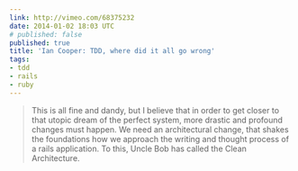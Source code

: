 ```yaml
---
link: http://vimeo.com/68375232
date: 2014-01-02 18:03 UTC
# published: false
published: true
title: 'Ian Cooper: TDD, where did it all go wrong'
tags:
- tdd
- rails
- ruby
---
```


<blockquote>This is all fine and dandy, but I believe that in order to get closer to that utopic dream of the perfect system, more drastic and profound changes must happen. We need an architectural change, that shakes the foundations how we approach the writing and thought process of a rails application. To this, Uncle Bob has called the Clean Architecture.</blockquote>
